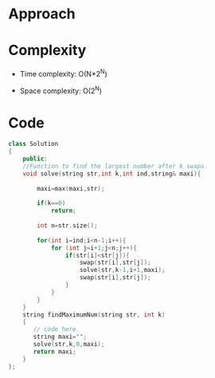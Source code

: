 # Approach
<!-- Describe your approach to solving the problem. -->

# Complexity
- Time complexity: O(N*2<sup>N</sup>)
<!-- Add your time complexity here, e.g. $$O(n)$$ -->

- Space complexity: O(2<sup>N</sup>)
<!-- Add your space complexity here, e.g. $$O(n)$$ -->

# Code
```cpp []
class Solution
{
    public:
    //Function to find the largest number after k swaps.
    void solve(string str,int k,int ind,string& maxi){
        
        maxi=max(maxi,str);
        
        if(k==0) 
            return; 
        
        int n=str.size();
        
        for(int i=ind;i<n-1;i++){
            for (int j=i+1;j<n;j++){
                if(str[i]<str[j]){
                    swap(str[i],str[j]);
                    solve(str,k-1,i+1,maxi);
                    swap(str[i],str[j]);
                }
            }
        }
    }
    string findMaximumNum(string str, int k)
    {
       // code here.
       string maxi="";
       solve(str,k,0,maxi);
       return maxi;
    }
};
```
